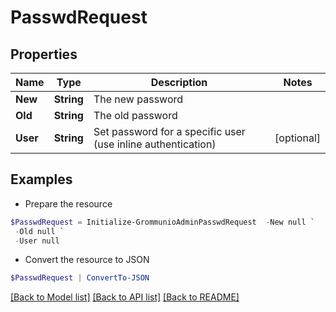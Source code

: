 # PasswdRequest
## Properties

Name | Type | Description | Notes
------------ | ------------- | ------------- | -------------
**New** | **String** | The new password | 
**Old** | **String** | The old password | 
**User** | **String** | Set password for a specific user (use inline authentication) | [optional] 

## Examples

- Prepare the resource
```powershell
$PasswdRequest = Initialize-GrommunioAdminPasswdRequest  -New null `
 -Old null `
 -User null
```

- Convert the resource to JSON
```powershell
$PasswdRequest | ConvertTo-JSON
```

[[Back to Model list]](../README.md#documentation-for-models) [[Back to API list]](../README.md#documentation-for-api-endpoints) [[Back to README]](../README.md)

